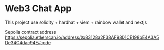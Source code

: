 # Web3 Chat App

This project use solidity + hardhat + viem + rainbow wallet and nextjs


Sepolia contract address
https://sepolia.etherscan.io/address/0x83128a2F38AF98D1CE198bE4A3A5De34C4dac94E#code